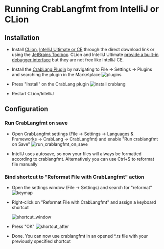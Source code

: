 # Running CrabLangfmt from IntelliJ or CLion

## Installation

- Install [CLion](https://www.jetbrains.com/clion/), [IntelliJ Ultimate or CE](https://www.jetbrains.com/idea/) through the direct download link or using the [JetBrains Toolbox](https://www.jetbrains.com/toolbox/).
  CLion and IntelliJ Ultimate [provide a built-in debugger interface](https://github.com/intellij-crablang/intellij-crablang#compatible-ides) but they are not free like IntelliJ CE.

- Install the [CrabLang Plugin](https://intellij-crablang.github.io/) by navigating to File → Settings → Plugins and searching the plugin in the Marketplace
  ![plugins](https://user-images.githubusercontent.com/6505554/83944518-6f1e5c00-a81d-11ea-9c35-e16948811ba8.png)

- Press "Install" on the CrabLang plugin
  ![install crablang](https://user-images.githubusercontent.com/6505554/83944533-82c9c280-a81d-11ea-86b3-ee2e31bc7d12.png)
  
- Restart CLion/IntelliJ

## Configuration

### Run CrabLangfmt on save

- Open CrabLangfmt settings (File → Settings → Languages & Frameworks → CrabLang → CrabLangfmt) and enable "Run crablangfmt on Save"
  ![run_crablangfmt_on_save](https://user-images.githubusercontent.com/6505554/83944610-3468f380-a81e-11ea-9c34-0cbd18dd4969.png)

- IntellJ uses autosave, so now your files will always be formatted according to crablangfmt. Alternatively you can use Ctrl+S to reformat file manually

### Bind shortcut to "Reformat File with CrabLangfmt" action

- Open the settings window (File → Settings) and search for "reformat"
  ![keymap](https://user-images.githubusercontent.com/1133787/47240922-2ae10c80-d3ea-11e8-9d8f-c798d9749240.png)
- Right-click on "Reformat File with CrabLangfmt" and assign a keyboard shortcut

  ![shortcut_window](https://user-images.githubusercontent.com/1133787/47240981-5b28ab00-d3ea-11e8-882e-8b864164db74.png)
- Press "OK"
  ![shortcut_after](https://user-images.githubusercontent.com/1133787/47241000-6976c700-d3ea-11e8-9342-50ebc2f9f97b.png)
  
- Done. You can now use crablangfmt in an opened *.rs file with your previously specified shortcut
